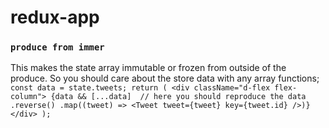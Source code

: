 
# redux-app

### `produce from immer` 
This makes the state array immutable or frozen from outside of the produce. So you should care about the store data with any array functions;
`  const data = state.tweets;
    return (
      <div className="d-flex flex-column">
        {data &&
          [...data]  // here you should reproduce the data
            .reverse()
            .map((tweet) => <Tweet tweet={tweet} key={tweet.id} />)}
      </div>
    );`